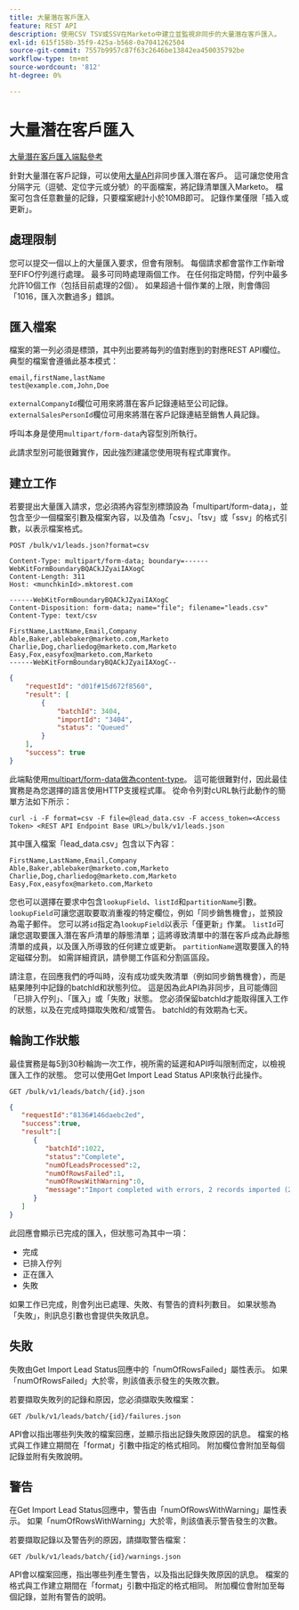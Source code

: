 ```yaml
---
title: 大量潛在客戶匯入
feature: REST API
description: 使用CSV TSV或SSV在Marketo中建立並監視非同步的大量潛在客戶匯入。
exl-id: 615f158b-35f9-425a-b568-0a7041262504
source-git-commit: 7557b9957c87f63c2646be13842ea450035792be
workflow-type: tm+mt
source-wordcount: '812'
ht-degree: 0%

---
```


# 大量潛在客戶匯入

[大量潛在客戶匯入端點參考](https://developer.adobe.com/marketo-apis/api/mapi/#tag/Bulk-Import-Leads)

針對大量潛在客戶記錄，可以使用[大量API](https://developer.adobe.com/marketo-apis/api/mapi/#tag/Bulk-Import-Leads/operation/importLeadUsingPOST)非同步匯入潛在客戶。 這可讓您使用含分隔字元（逗號、定位字元或分號）的平面檔案，將記錄清單匯入Marketo。 檔案可包含任意數量的記錄，只要檔案總計小於10MB即可。 記錄作業僅限「插入或更新」。

## 處理限制

您可以提交一個以上的大量匯入要求，但會有限制。 每個請求都會當作工作新增至FIFO佇列進行處理。 最多可同時處理兩個工作。 在任何指定時間，佇列中最多允許10個工作（包括目前處理的2個）。 如果超過十個作業的上限，則會傳回「1016，匯入次數過多」錯誤。

## 匯入檔案

檔案的第一列必須是標頭，其中列出要將每列的值對應到的對應REST API欄位。 典型的檔案會遵循此基本模式：

```
email,firstName,lastName
test@example.com,John,Doe
```

`externalCompanyId`欄位可用來將潛在客戶記錄連結至公司記錄。 `externalSalesPersonId`欄位可用來將潛在客戶記錄連結至銷售人員記錄。

呼叫本身是使用`multipart/form-data`內容型別所執行。

此請求型別可能很難實作，因此強烈建議您使用現有程式庫實作。

## 建立工作

若要提出大量匯入請求，您必須將內容型別標頭設為「multipart/form-data」，並包含至少一個檔案引數及檔案內容，以及值為「csv」、「tsv」或「ssv」的格式引數，以表示檔案格式。

```
POST /bulk/v1/leads.json?format=csv
```

```
Content-Type: multipart/form-data; boundary=------WebKitFormBoundaryBQACkJZyaiIAXogC
Content-Length: 311
Host: <munchkinId>.mktorest.com
```

```
------WebKitFormBoundaryBQACkJZyaiIAXogC
Content-Disposition: form-data; name="file"; filename="leads.csv"
Content-Type: text/csv

FirstName,LastName,Email,Company
Able,Baker,ablebaker@marketo.com,Marketo
Charlie,Dog,charliedog@marketo.com,Marketo
Easy,Fox,easyfox@marketo.com,Marketo
------WebKitFormBoundaryBQACkJZyaiIAXogC--
```

```json
{
    "requestId": "d01f#15d672f8560",
    "result": [
        {
            "batchId": 3404,
            "importId": "3404",
            "status": "Queued"
        }
    ],
    "success": true
}
```

此端點使用[multipart/form-data做為content-type](https://www.w3.org/Protocols/rfc1341/7_2_Multipart.html)。 這可能很難對付，因此最佳實務是為您選擇的語言使用HTTP支援程式庫。 從命令列對cURL執行此動作的簡單方法如下所示：

```
curl -i -F format=csv -F file=@lead_data.csv -F access_token=<Access Token> <REST API Endpoint Base URL>/bulk/v1/leads.json
```

其中匯入檔案「lead_data.csv」包含以下內容：

```
FirstName,LastName,Email,Company
Able,Baker,ablebaker@marketo.com,Marketo
Charlie,Dog,charliedog@marketo.com,Marketo
Easy,Fox,easyfox@marketo.com,Marketo
```

您也可以選擇在要求中包含`lookupField`、`listId`和`partitionName`引數。 `lookupField`可讓您選取要取消重複的特定欄位，例如「同步銷售機會」，並預設為電子郵件。 您可以將`id`指定為`lookupField`以表示「僅更新」作業。 `listId`可讓您選取要匯入潛在客戶清單的靜態清單；這將導致清單中的潛在客戶成為此靜態清單的成員，以及匯入所導致的任何建立或更新。 `partitionName`選取要匯入的特定磁碟分割。 如需詳細資訊，請參閱工作區和分割區區段。

請注意，在回應我們的呼叫時，沒有成功或失敗清單（例如同步銷售機會），而是結果陣列中記錄的batchId和狀態列位。 這是因為此API為非同步，且可能傳回「已排入佇列」、「匯入」或「失敗」狀態。 您必須保留batchId才能取得匯入工作的狀態，以及在完成時擷取失敗和/或警告。 batchId的有效期為七天。

## 輪詢工作狀態

最佳實務是每5到30秒輪詢一次工作，視所需的延遲和API呼叫限制而定，以檢視匯入工作的狀態。 您可以使用Get Import Lead Status API來執行此操作。

```
GET /bulk/v1/leads/batch/{id}.json
```

```json
{
   "requestId":"8136#146daebc2ed",
   "success":true,
   "result":[
      {
         "batchId":1022,
         "status":"Complete",
         "numOfLeadsProcessed":2,
         "numOfRowsFailed":1,
         "numOfRowsWithWarning":0,
         "message":"Import completed with errors, 2 records imported (2 members), 1 failed"
      }
   ]
}
```

此回應會顯示已完成的匯入，但狀態可為其中一項：

- 完成
- 已排入佇列
- 正在匯入
- 失敗

如果工作已完成，則會列出已處理、失敗、有警告的資料列數目。 如果狀態為「失敗」，則訊息引數也會提供失敗訊息。

## 失敗

失敗由Get Import Lead Status回應中的「numOfRowsFailed」屬性表示。 如果「numOfRowsFailed」大於零，則該值表示發生的失敗次數。

若要擷取失敗列的記錄和原因，您必須擷取失敗檔案：

```
GET /bulk/v1/leads/batch/{id}/failures.json
```

API會以指出哪些列失敗的檔案回應，並顯示指出記錄失敗原因的訊息。 檔案的格式與工作建立期間在「format」引數中指定的格式相同。 附加欄位會附加至每個記錄並附有失敗說明。

## 警告

在Get Import Lead Status回應中，警告由「numOfRowsWithWarning」屬性表示。 如果「numOfRowsWithWarning」大於零，則該值表示警告發生的次數。

若要擷取記錄以及警告列的原因，請擷取警告檔案：

```
GET /bulk/v1/leads/batch/{id}/warnings.json
```

API會以檔案回應，指出哪些列產生警告，以及指出記錄失敗原因的訊息。 檔案的格式與工作建立期間在「format」引數中指定的格式相同。 附加欄位會附加至每個記錄，並附有警告的說明。
